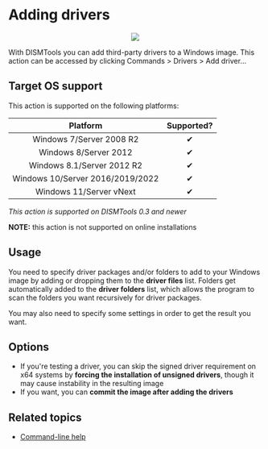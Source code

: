 # Adding drivers

<p align="center">
	<img src="../../../res/img_tasks/drivers/add_driver.png" />
</p>

With DISMTools you can add third-party drivers to a Windows image. This action can be accessed by clicking Commands > Drivers > Add driver...

## Target OS support

This action is supported on the following platforms:

| Platform | Supported? |
|:--:|:--:|
| Windows 7/Server 2008 R2 | ✔ |
| Windows 8/Server 2012 | ✔ |
| Windows 8.1/Server 2012 R2 | ✔ |
| Windows 10/Server 2016/2019/2022 | ✔ |
| Windows 11/Server vNext | ✔ |

<i>This action is supported on DISMTools 0.3 and newer</i>

**NOTE:** this action is not supported on online installations

## Usage

You need to specify driver packages and/or folders to add to your Windows image by adding or dropping them to the **driver files** list. Folders get automatically added to the **driver folders** list, which allows the program to scan the folders you want recursively for driver packages.

You may also need to specify some settings in order to get the result you want.

## Options

- If you're testing a driver, you can skip the signed driver requirement on x64 systems by **forcing the installation of unsigned drivers**, though it may cause instability in the resulting image
- If you want, you can **commit the image after adding the drivers**

## Related topics

- [Command-line help](https://example.com)